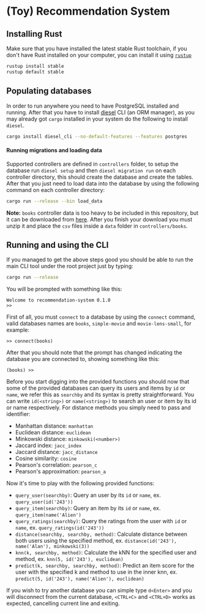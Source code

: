 # (Toy) Recommendation System

## Installing Rust 
Make sure that you have installed the latest stable Rust toolchain, if you
don't have Rust installed on your computer, you can install it using [`rustup`](https://rustup.rs/)

```bash
rustup install stable
rustup default stable
```
## Populating databases
In order to run anywhere you need to have PostgreSQL installed and running. After
that you have to install [diesel](http://diesel.rs/) CLI (an ORM manager), as you 
may already got `cargo` installed in your system do the following to install `diesel`.

```bash
cargo install diesel_cli --no-default-features --features postgres
```

#### Running migrations and loading data
Supported controllers are defined in `controllers` folder, to setup the database 
run `diesel setup` and then `diesel migration run` on each controller directory, this should create the database 
and create the tables. After that you just need to load data into the database by using 
the following command on each controller directory:

```bash
cargo run --release --bin load_data
```

**Note:** `books` controller data is too heavy to be included in this repository, but 
it can be downloaded from [here](http://guidetodatamining.com/assets/data/BX-Dump.zip).
After you finish your download you must unzip it and place the `csv` files inside a `data`
folder in `controllers/books`.


## Running and using the CLI
If you managed to get the above steps good you should be able to run the main CLI
tool under the root project just by typing:

```bash
cargo run --release
```

You will be prompted with something like this:

```
Welcome to recommendation-system 0.1.0
>> 
```

First of all, you must `connect` to a database by using the `connect` command, valid
databases names are `books`, `simple-movie` and `movie-lens-small`, for example:

```
>> connect(books)
```

After that you should note that the prompt has changed indicating the database you are
connected to, showing something like this:

```
(books) >>
```

Before you start digging into the provided functions you should now that some of the provided databases can query its users and items by `id` or `name`, we refer this as `searchby` and its syntax is pretty straightforward. You can write `id(<string>)` or `name(<string>)` to search an user or item by its id or name respectively. For distance methods you simply need to pass and identifier:

- Manhattan distance: `manhattan`
- Euclidean distance: `euclidean`
- Minkowski distance: `minkowski(<number>)`
- Jaccard index: `jacc_index`
- Jaccard distance: `jacc_distance`
- Cosine similarity: `cosine`
- Pearson's correlation: `pearson_c`
- Pearson's approximation: `pearson_a`

Now it's time to play with the following provided functions:
- `query_user(searchby)`: Query an user by its `id` or `name`, ex. `query_user(id('243'))`
- `query_item(searchby)`: Query an item by its `id` or `name`, ex. `query_item(name('Alien')`
- `query_ratings(searchby)`: Query the ratings from the user with `id` or `name`, ex. `query_ratings(id('243'))`
- `distance(searchby, searchby, method)`: Calculate distance between both users using the specified method, ex. `distance(id('243'), name('Alan'), minkowski(3))`
- `knn(k, searchby, method)`: Calculate the kNN for the specified user and method, ex. `knn(5, id('243'), euclidean)`
- `predict(k, searchby, searchby, method)`: Predict an item score for the user with the specified k and method to use in the inner knn, ex. `predict(5, id('243'), name('Alien'), euclidean)`

If you wish to try another database you can simple type `d<Enter>` and you will disconnect from the current database, `<CTRL+C>` and `<CTRL+D>` works as expected, cancelling current line and exiting.